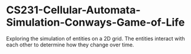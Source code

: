 # CS231-Cellular-Automata-Simulation-Conways-Game-of-Life
Exploring the simulation of entities on a 2D grid. The entities interact with each other to determine how they change over time.
